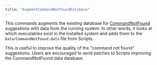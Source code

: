 ```yaml
---
title: "AugmentCommandNotFoundDatabase"
---
```


This commands augments the existing database for [CommandNotFound](../CommandNotFound) suggestions with data from the running system. In other words, it looks at which executables exist in the installed system and adds them to the `Data/CommandNotFound.data` file from Scripts.

This is useful to improve the quality of the "command not found" suggestions. Users are encouraged to send patches to Scripts improving the CommandNotFound.data database.